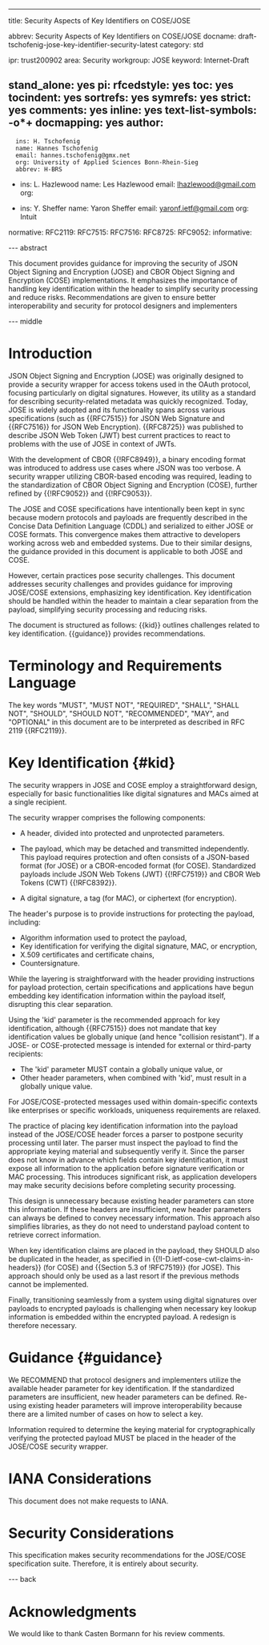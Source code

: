 ---
title: Security Aspects of Key Identifiers on COSE/JOSE

abbrev: Security Aspects of Key Identifiers on COSE/JOSE
docname: draft-tschofenig-jose-key-identifier-security-latest
category: std

ipr: trust200902
area: Security
workgroup: JOSE
keyword: Internet-Draft

stand_alone: yes
pi:
  rfcedstyle: yes
  toc: yes
  tocindent: yes
  sortrefs: yes
  symrefs: yes
  strict: yes
  comments: yes
  inline: yes
  text-list-symbols: -o*+
  docmapping: yes
author:
 -
      ins: H. Tschofenig
      name: Hannes Tschofenig
      email: hannes.tschofenig@gmx.net
      org: University of Applied Sciences Bonn-Rhein-Sieg
      abbrev: H-BRS

 -
      ins: L. Hazlewood
      name: Les Hazlewood
      email:  lhazlewood@gmail.com
      org:

 -
      ins: Y. Sheffer
      name: Yaron Sheffer
      email:  yaronf.ietf@gmail.com
      org: Intuit

normative:
  RFC2119:
  RFC7515:
  RFC7516:
  RFC8725:
  RFC9052:
informative:

--- abstract

This document provides guidance for improving the security of JSON Object Signing and Encryption (JOSE) and CBOR Object Signing and Encryption (COSE) implementations. It emphasizes the importance of handling key identification within the header to simplify security processing and reduce risks. Recommendations are given to ensure better interoperability and security for protocol designers and implementers

--- middle

#  Introduction

JSON Object Signing and Encryption (JOSE) was originally designed to provide a security wrapper for access tokens used in the OAuth protocol, focusing particularly on digital signatures. However, its utility as a standard for describing security-related metadata was quickly recognized. Today, JOSE is widely adopted and its functionality spans across various specifications (such as {{RFC7515}} for JSON Web Signature and {{RFC7516}} for JSON Web Encryption). {{RFC8725}} was published to describe JSON Web Token (JWT) best current practices to react to problems with the use of JOSE in context of JWTs.

With the development of CBOR {{!RFC8949}}, a binary encoding format was introduced to address use cases where JSON was too verbose. A security wrapper utilizing CBOR-based encoding was required, leading to the standardization of CBOR Object Signing and Encryption (COSE), further refined by {{!RFC9052}} and {{!RFC9053}}.

The JOSE and COSE specifications have intentionally been kept in sync because modern protocols and payloads are frequently described in the Concise Data Definition Language (CDDL) and serialized to either JOSE or COSE formats. This convergence makes them attractive to developers working across web and embedded systems. Due to their similar designs, the guidance provided in this document is applicable to both JOSE and COSE.

However, certain practices pose security challenges. This document addresses security challenges and provides guidance for improving JOSE/COSE extensions, emphasizing key identification. Key identification should be handled within the header to maintain a clear separation from the payload, simplifying security processing and reducing risks.

The document is structured as follows: {{kid}} outlines challenges related to key identification. {{guidance}} provides recommendations.

# Terminology and Requirements Language

The key words "MUST", "MUST NOT", "REQUIRED", "SHALL", "SHALL NOT",
"SHOULD", "SHOULD NOT", "RECOMMENDED", "MAY", and "OPTIONAL" in this
document are to be interpreted as described in RFC 2119 {{RFC2119}}.

#  Key Identification {#kid}

The security wrappers in JOSE and COSE employ a straightforward design, especially for basic functionalities like digital signatures and MACs aimed at a single recipient.

The security wrapper comprises the following components:

- A header, divided into protected and unprotected parameters.

- The payload, which may be detached and transmitted independently. This payload requires protection and often consists of a JSON-based format (for JOSE) or a CBOR-encoded format (for COSE). Standardized payloads include JSON Web Tokens (JWT) {{!RFC7519}} and CBOR Web Tokens (CWT) {{!RFC8392}}.

- A digital signature, a tag (for MAC), or ciphertext (for encryption).

The header's purpose is to provide instructions for protecting the payload, including:

- Algorithm information used to protect the payload,
- Key identification for verifying the digital signature, MAC, or encryption,
- X.509 certificates and certificate chains,
- Countersignature.

While the layering is straightforward with the header providing instructions for payload protection, certain specifications and applications have begun embedding key identification information within the payload itself, disrupting this clear separation.

Using the 'kid' parameter is the recommended approach for key identification, although {{RFC7515}} does not mandate that key identification values be globally unique (and hence "collision resistant"). If a JOSE- or COSE-protected message is intended for external or third-party recipients:

- The 'kid' parameter MUST contain a globally unique value, or
- Other header parameters, when combined with 'kid', must result in a globally unique value.

For JOSE/COSE-protected messages used within domain-specific contexts like enterprises or specific workloads, uniqueness requirements are relaxed.

The practice of placing key identification information into the payload instead of the JOSE/COSE header forces a parser to postpone security processing until later. The parser must inspect the payload to find the appropriate keying material and subsequently verify it. Since the parser does not know in advance which fields contain key identification, it must expose all information to the application before signature verification or MAC processing. This introduces significant risk, as application developers may make security decisions before completing security processing.

This design is unnecessary because existing header parameters can store this information. If these headers are insufficient, new header parameters can always be defined to convey necessary information. This approach also simplifies libraries, as they do not need to understand payload content to retrieve correct information.

When key identification claims are placed in the payload, they SHOULD also be duplicated in the header, as specified in {{!I-D.ietf-cose-cwt-claims-in-headers}} (for COSE) and {{Section 5.3 of !RFC7519}} (for JOSE). This approach should only be used as a last resort if the previous methods cannot be implemented.

Finally, transitioning seamlessly from a system using digital signatures over payloads to encrypted payloads is challenging when necessary key lookup information is embedded within the encrypted payload. A redesign is therefore necessary.

# Guidance {#guidance}

We RECOMMEND that protocol designers and implementers utilize the
available header parameter for key identification. If the standardized
parameters are insufficient, new header parameters can be defined.
Re-using existing header parameters will improve interoperability
because there are a limited number of cases on how to select a key.

Information required to determine the keying material for cryptographically verifying the protected payload MUST be placed in the header of the JOSE/COSE security wrapper.

#  IANA Considerations

This document does not make requests to IANA.

#  Security Considerations

This specification makes security recommendations for the
JOSE/COSE specification suite. Therefore, it is entirely
about security.

--- back

# Acknowledgments

We would like to thank Casten Bormann for his review comments.
